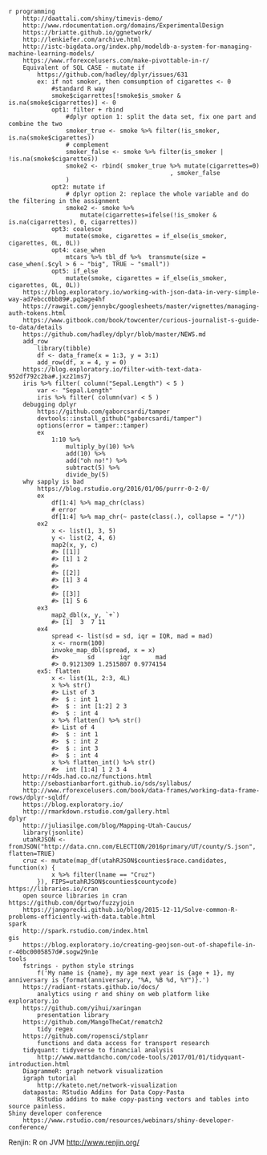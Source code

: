 
	r programming
		http://daattali.com/shiny/timevis-demo/
		http://www.rdocumentation.org/domains/ExperimentalDesign
		https://briatte.github.io/ggnetwork/
		http://lenkiefer.com/archive.html
		http://istc-bigdata.org/index.php/modeldb-a-system-for-managing-machine-learning-models/
		https://www.rforexcelusers.com/make-pivottable-in-r/
		Equivalent of SQL CASE - mutate if
			https://github.com/hadley/dplyr/issues/631
			ex: if not smoker, then comsumption of cigarettes <- 0
				#standard R way
				smoke$cigarrettes[!smoke$is_smoker & is.na(smoke$cigarrettes)] <- 0
				opt1: filter + rbind
					#dplyr option 1: split the data set, fix one part and combine the two
					smoker_true <- smoke %>% filter(!is_smoker, is.na(smoke$cigarettes))
					# complement
					smoker_false <- smoke %>% filter(is_smoker | !is.na(smoke$cigarettes))
					smoke2 <- rbind( smoker_true %>% mutate(cigarrettes=0)
												 , smoker_false
					)
				opt2: mutate if
					# dplyr option 2: replace the whole variable and do the filtering in the assignment
					smoke2 <- smoke %>%
						mutate(cigarrettes=ifelse(!is_smoker & is.na(cigarrettes), 0, cigarrettes))
				opt3: coalesce
					mutate(smoke, cigarettes = if_else(is_smoker, cigarettes, 0L, 0L))
				opt4: case_when
					mtcars %>% tbl_df %>%  transmute(size = case_when(.$cyl > 6 ~ "big", TRUE ~ "small"))
				opt5: if_else
					mutate(smoke, cigarettes = if_else(is_smoker, cigarettes, 0L, 0L))
		https://blog.exploratory.io/working-with-json-data-in-very-simple-way-ad7ebcc0bb89#.pq3age4hf
		https://rawgit.com/jennybc/googlesheets/master/vignettes/managing-auth-tokens.html
		https://www.gitbook.com/book/towcenter/curious-journalist-s-guide-to-data/details
		https://github.com/hadley/dplyr/blob/master/NEWS.md
		add_row
			library(tibble)
			df <- data_frame(x = 1:3, y = 3:1)
			add_row(df, x = 4, y = 0)
		https://blog.exploratory.io/filter-with-text-data-952df792c2ba#.jxz21ms7j
		iris %>% filter( column("Sepal.Length") < 5 )
			var <- "Sepal.Length"
			iris %>% filter( column(var) < 5 )
		debugging dplyr
			https://github.com/gaborcsardi/tamper
			devtools::install_github("gaborcsardi/tamper")
			options(error = tamper::tamper)
			ex
				1:10 %>%
					multiply_by(10) %>%
					add(10) %>%
					add("oh no!") %>%
					subtract(5) %>%
					divide_by(5)
		why sapply is bad
			https://blog.rstudio.org/2016/01/06/purrr-0-2-0/
			ex
				df[1:4] %>% map_chr(class)
				# error
				df[1:4] %>% map_chr(~ paste(class(.), collapse = "/"))
			ex2
				x <- list(1, 3, 5)
				y <- list(2, 4, 6)
				map2(x, y, c)
				#> [[1]]
				#> [1] 1 2
				#> 
				#> [[2]]
				#> [1] 3 4
				#> 
				#> [[3]]
				#> [1] 5 6
			ex3
				map2_dbl(x, y, `+`)
				#> [1]  3  7 11
			ex4
				spread <- list(sd = sd, iqr = IQR, mad = mad)
				x <- rnorm(100)
				invoke_map_dbl(spread, x = x)
				#>        sd       iqr       mad 
				#> 0.9121309 1.2515807 0.9774154
			ex5: flatten
				x <- list(1L, 2:3, 4L)
				x %>% str()
				#> List of 3
				#>  $ : int 1
				#>  $ : int [1:2] 2 3
				#>  $ : int 4
				x %>% flatten() %>% str()
				#> List of 4
				#>  $ : int 1
				#>  $ : int 2
				#>  $ : int 3
				#>  $ : int 4
				x %>% flatten_int() %>% str()
				#>  int [1:4] 1 2 3 4
		http://r4ds.had.co.nz/functions.html
		http://sebastianbarfort.github.io/sds/syllabus/
		http://www.rforexcelusers.com/book/data-frames/working-data-frame-rows/dplyr-sqldf/
		https://blog.exploratory.io/
		http://rmarkdown.rstudio.com/gallery.html
	dplyr
		http://juliasilge.com/blog/Mapping-Utah-Caucus/
		library(jsonlite)
		utahRJSON <- fromJSON("http://data.cnn.com/ELECTION/2016primary/UT/county/S.json", flatten=TRUE)
		cruz <- mutate(map_df(utahRJSON$counties$race.candidates, function(x) {
				x %>% filter(lname == "Cruz")
			}), FIPS=utahRJSON$counties$countycode)
	https://libraries.io/cran
		open source libraries in cran
	https://github.com/dgrtwo/fuzzyjoin
		https://jangorecki.github.io/blog/2015-12-11/Solve-common-R-problems-efficiently-with-data.table.html
	spark
		http://spark.rstudio.com/index.html
	gis
		https://blog.exploratory.io/creating-geojson-out-of-shapefile-in-r-40bc0005857d#.sogw29n1e
	tools
		fstrings - python style strings 
			f('My name is {name}, my age next year is {age + 1}, my anniversary is {format(anniversary, "%A, %B %d, %Y")}.')
		https://radiant-rstats.github.io/docs/
			analytics using r and shiny on web platform like exploratory.io
		https://github.com/yihui/xaringan
			presentation library
		https://github.com/MangoTheCat/rematch2
			tidy regex 
		https://github.com/ropensci/stplanr
			functions and data access for transport research
		tidyquant: tidyverse to financial analysis
			http://www.mattdancho.com/code-tools/2017/01/01/tidyquant-introduction.html
		DiagrammeR: graph network visualization 
		igraph tutorial
			http://kateto.net/network-visualization
		datapasta: RStudio Addins for Data Copy-Pasta
			RStudio addins to make copy-pasting vectors and tables into source painless.
	Shiny developer conference
		https://www.rstudio.com/resources/webinars/shiny-developer-conference/
  Renjin: R on JVM
    http://www.renjin.org/

